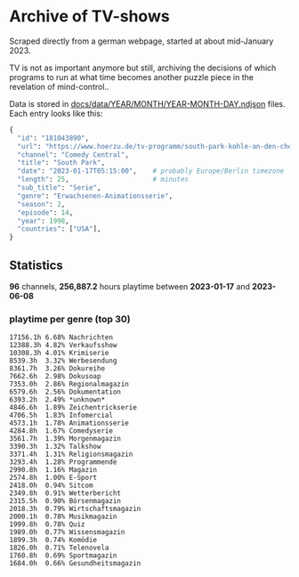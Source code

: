 # Archive of TV-shows

Scraped directly from a german webpage, started at about mid-January 2023.

TV is not as important anymore but still, archiving the decisions of which programs to run at what time
becomes another puzzle piece in the revelation of mind-control.. 

Data is stored in [docs/data/YEAR/MONTH/YEAR-MONTH-DAY.ndjson](docs/data/) files. 
Each entry looks like this:

```python
{
  "id": "181043890", 
  "url": "https://www.hoerzu.de/tv-programm/south-park-kohle-an-den-chefkoch/bid_181043890/", 
  "channel": "Comedy Central", 
  "title": "South Park", 
  "date": "2023-01-17T05:15:00",    # probably Europe/Berlin timezone 
  "length": 25,                     # minutes 
  "sub_title": "Serie", 
  "genre": "Erwachsenen-Animationsserie", 
  "season": 2, 
  "episode": 14, 
  "year": 1998, 
  "countries": ["USA"],
}
```

## Statistics

**96** channels, **256,887.2** hours playtime between **2023-01-17** and **2023-06-08**


### playtime per genre (top 30)

    17156.1h 6.68% Nachrichten
    12388.3h 4.82% Verkaufsshow
    10308.3h 4.01% Krimiserie
    8539.3h  3.32% Werbesendung
    8361.7h  3.26% Dokureihe
    7662.6h  2.98% Dokusoap
    7353.0h  2.86% Regionalmagazin
    6579.6h  2.56% Dokumentation
    6393.2h  2.49% *unknown*
    4846.6h  1.89% Zeichentrickserie
    4706.5h  1.83% Infomercial
    4573.1h  1.78% Animationsserie
    4284.8h  1.67% Comedyserie
    3561.7h  1.39% Morgenmagazin
    3390.3h  1.32% Talkshow
    3371.4h  1.31% Religionsmagazin
    3293.4h  1.28% Programmende
    2990.8h  1.16% Magazin
    2574.8h  1.00% E-Sport
    2418.0h  0.94% Sitcom
    2349.8h  0.91% Wetterbericht
    2315.5h  0.90% Börsenmagazin
    2018.3h  0.79% Wirtschaftsmagazin
    2000.1h  0.78% Musikmagazin
    1999.8h  0.78% Quiz
    1989.0h  0.77% Wissensmagazin
    1899.3h  0.74% Komödie
    1826.0h  0.71% Telenovela
    1760.8h  0.69% Sportmagazin
    1684.0h  0.66% Gesundheitsmagazin
